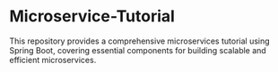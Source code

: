 # Microservice-Tutorial
This repository provides a comprehensive microservices tutorial using Spring Boot, covering essential components for building scalable and efficient microservices.

